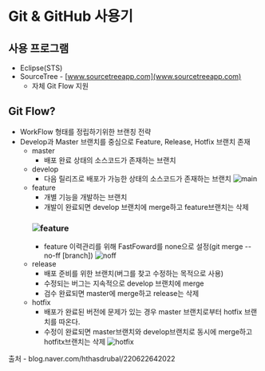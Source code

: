 # Git & GitHub 사용기
## 사용 프로그램
* Eclipse(STS)
* SourceTree - [www.sourcetreeapp.com](www.sourcetreeapp.com)
  * 자체 Git Flow 지원

## Git Flow?
* WorkFlow 형태를 정립하기위한 브랜칭 전략
* Develop과 Master 브랜치를 중심으로 Feature, Release, Hotfix 브랜치 존재
  * master
    * 배포 완료 상태의 소스코드가 존재하는 브랜치      
  * develop
    * 다음 릴리즈로 배포가 가능한 상태의 소스코드가 존재하는 브랜치
    ![main](http://nvie.com/img/main-branches@2x.png)    
  * feature
    * 개별 기능을 개발하는 브랜치
    * 개발이 완료되면 develop 브랜치에 merge하고 feature브랜치는 삭제
    ### ![feature](http://nvie.com/img/fb@2x.png) 
    * feature 이력관리를 위해 FastFoward를 none으로 설정(git merge --no-ff [branch])
    ![noff](http://nvie.com/img/merge-without-ff@2x.png)
  * release
    * 배포 준비를 위한 브랜치(버그를 찾고 수정하는 목적으로 사용)
    * 수정되는 버그는 지속적으로 develop 브랜치에 merge
    * 검수 완료되면 master에 merge하고 release는 삭제
  * hotfix
    * 배포가 완료된 버전에 문제가 있는 경우 master 브랜치로부터 hotfix 브랜치를 따온다.
    * 수정이 완료되면 master브랜치와 develop브랜치로 동시에 merge하고 hotfitx브랜치는 삭제
    ![hotfix](http://nvie.com/img/hotfix-branches@2x.png)


출처 - blog.naver.com/hthasdrubal/220622642022
